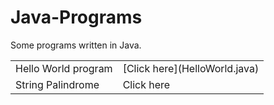 # Java-Programs
Some programs written in Java.

<table>
    <tr>
        <td> Hello World program  </td>
        <td> [Click here](HelloWorld.java)</td> 
    </tr>
    <tr>
        <td>String Palindrome</td>
        <td>Click here </td>
    </tr>
</table>
